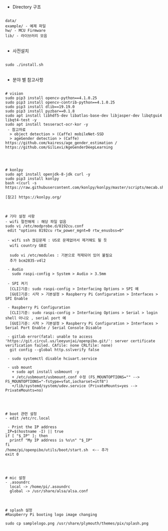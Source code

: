 * Directory 구조
<pre>
<code>
data/
example/ - 예제 파일
hw/ - MCU Firmware
lib/ - 라이브러리 모음
</code>
</pre>

* 사전설치
<pre>
<code>
sudo ./install.sh
</code>
</pre>

* 분야 별 참고사항
<pre>
<code>
# vision
sudo pip3 install opencv-python==4.1.0.25
sudo pip3 install opencv-contrib-python==4.1.0.25
sudo pip3 install dlib==19.19.0
sudo pip3 install pyzbar==0.1.8
sudo apt install libhdf5-dev libatlas-base-dev libjasper-dev libqtgui4 libqt4-test -y
sudo apt install tesseract-ocr-kor -y
 - 참고자료
  > object detection > (Caffe) mobileNet-SSD
  > ageGender detection > (Caffe) https://github.com/kairess/age_gender_estimation / https://github.com/GilLevi/AgeGenderDeepLearning

</code>
</pre>

<pre>
<code>
# konlpy
sudo apt install openjdk-8-jdk curl -y
sudo pip3 install konlpy
bash <(curl -s https://raw.githubusercontent.com/konlpy/konlpy/master/scripts/mecab.sh)

[참고] https://konlpy.org/
</code>
</pre>

<pre>
<code>
# 기타 설정 사항
- wifi 절전해제 : 해당 파일 없음
sudo vi /etc/modprobe.d/8192cu.conf
 edit "options 8192cu rtw_power_mgnt=0 rtw_enusbss=0"

 - wifi ssh 끊김문제 : US로 문제없어서 제거해도 될 듯
  wifi country GB로

  sudo vi /etc/modules : 기본으로 적재되어 있어 불필요
  추가 bcm2835-v4l2

 - Audio
   sudo raspi-config > System > Audio > 3.5mm

 - SPI 켜기
  [CLI]기준: sudo raspi-config > Interfacing Options > SPI 예
  [GUI]기준: 시작 > 기본설정 > Raspberry Pi Configuration > Interfaces > SPI Enable 

 - Raspberry Pi Configuration
  [CLI]기준: sudo raspi-config > Interfacing Options > Serial > login shell 아니오 , serial port 예
  [GUI]기준: 시작 > 기본설정 > Raspberry Pi Configuration > Interfaces > Serial Port Enable / Serial Console Disable

 - gitlab error(fatal: unable to access 'https://git.circul.us/leeyunjai/openpibo.git/': server certificate verification failed. CAfile: none CRLfile: none)
  git config --global http.sslverify false

 - sudo systemctl disable hciuart.service
 
 - usb mount
   + sudo apt install usbmount -y
   + /etc/usbmount/usbmount.conf 수정 (FS_MOUNTOPTIONS="" --> FS_MOUNTOPTIONS="-fstype=vfat,iocharset=utf8")
   +/lib/systemd/system/udev.service (PrivateMounts=yes --> PrivateMounts=no)
 
</code>
</pre>

<pre>
<code>
# boot 관련 설정
- edit /etc/rc.local

 - Print the IP address
_IP=$(hostname -I) || true
if [ "$_IP" ]; then
  printf "My IP address is %s\n" "$_IP"
fi
/home/pi/openpibo/utils/boot/start.sh  <-- 추가
exit 0

</code>
</pre>

<pre>
<code>
# mic 설정
- .asoundrc
  local -> /home/pi/.asoundrc
  global -> /usr/share/alsa/alsa.conf
</code>
</pre>

<pre>
<code>
# splash 설정
#Raspberry Pi booting logo image changing 

sudo cp samplelogo.png /usr/share/plymouth/themes/pix/splash.png  
</code>
</pre>
